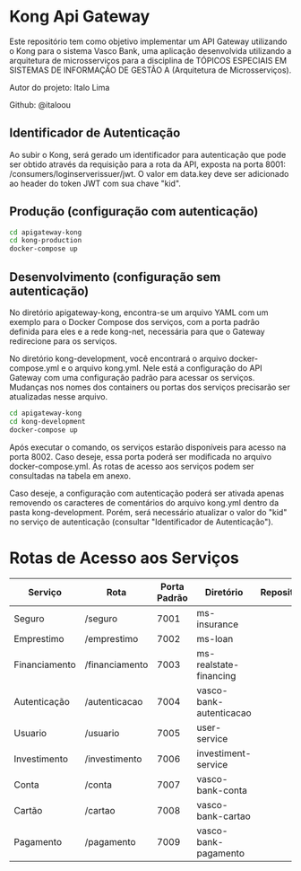# Kong Api Gateway 

Este repositório tem como objetivo implementar um API Gateway utilizando o Kong para o sistema Vasco Bank, uma aplicação desenvolvida utilizando a arquitetura de microsserviços para a disciplina de TÓPICOS ESPECIAIS EM SISTEMAS DE INFORMAÇÃO DE GESTÃO A (Arquitetura de Microsserviços).

Autor do projeto: Italo Lima

Github: @italoou

## Identificador de Autenticação

Ao subir o Kong, será gerado um identificador para autenticação que pode ser obtido através da requisição para a rota da API, exposta na porta 8001: /consumers/loginserverissuer/jwt. O valor em data.key deve ser adicionado ao header do token JWT com sua chave "kid".

## Produção (configuração com autenticação)

```bash
cd apigateway-kong
cd kong-production
docker-compose up
```
## Desenvolvimento (configuração sem autenticação)

No diretório apigateway-kong, encontra-se um arquivo YAML com um exemplo para o Docker Compose dos serviços, com a porta padrão definida para eles e a rede kong-net, necessária para que o Gateway redirecione para os serviços.

No diretório kong-development, você encontrará o arquivo docker-compose.yml e o arquivo kong.yml. Nele está a configuração do API Gateway com uma configuração padrão para acessar os serviços. Mudanças nos nomes dos containers ou portas dos serviços precisarão ser atualizadas nesse arquivo.


```bash
cd apigateway-kong
cd kong-development 
docker-compose up
```

Após executar o comando, os serviços estarão disponíveis para acesso na porta 8002. Caso deseje, essa porta poderá ser modificada no arquivo docker-compose.yml. As rotas de acesso aos serviços podem ser consultadas na tabela em anexo.

Caso deseje, a configuração com autenticação poderá ser ativada apenas removendo os caracteres de comentários do arquivo kong.yml dentro da pasta kong-development. Porém, será necessário atualizar o valor do "kid" no serviço de autenticação (consultar "Identificador de Autenticação").


# Rotas de Acesso aos Serviços

|Serviço|Rota|Porta Padrão|Diretório|Repositorio|
|-------|----|------------|---------|-----------|
|Seguro|/seguro|7001|ms-insurance|
|Emprestimo|/emprestimo|7002|ms-loan|
|Financiamento|/financiamento|7003|ms-realstate-financing|
|Autenticação|/autenticacao|7004|vasco-bank-autenticacao|
|Usuario|/usuario|7005|user-service|
|Investimento|/investimento|7006|investiment-service|
|Conta|/conta|7007|vasco-bank-conta|
|Cartão|/cartao|7008|vasco-bank-cartao|
|Pagamento|/pagamento|7009|vasco-bank-pagamento|

